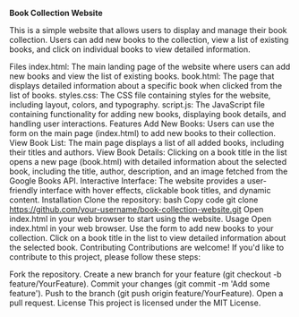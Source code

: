 **Book Collection Website**

This is a simple website that allows users to display and manage their book collection. Users can add new books to the collection, view a list of existing books, and click on individual books to view detailed information.

Files
index.html: The main landing page of the website where users can add new books and view the list of existing books.
book.html: The page that displays detailed information about a specific book when clicked from the list of books.
styles.css: The CSS file containing styles for the website, including layout, colors, and typography.
script.js: The JavaScript file containing functionality for adding new books, displaying book details, and handling user interactions.
Features
Add New Books: Users can use the form on the main page (index.html) to add new books to their collection.
View Book List: The main page displays a list of all added books, including their titles and authors.
View Book Details: Clicking on a book title in the list opens a new page (book.html) with detailed information about the selected book, including the title, author, description, and an image fetched from the Google Books API.
Interactive Interface: The website provides a user-friendly interface with hover effects, clickable book titles, and dynamic content.
Installation
Clone the repository:
bash
Copy code
git clone https://github.com/your-username/book-collection-website.git
Open index.html in your web browser to start using the website.
Usage
Open index.html in your web browser.
Use the form to add new books to your collection.
Click on a book title in the list to view detailed information about the selected book.
Contributing
Contributions are welcome! If you'd like to contribute to this project, please follow these steps:

Fork the repository.
Create a new branch for your feature (git checkout -b feature/YourFeature).
Commit your changes (git commit -m 'Add some feature').
Push to the branch (git push origin feature/YourFeature).
Open a pull request.
License
This project is licensed under the MIT License.

